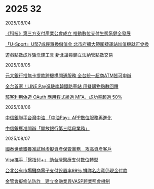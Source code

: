 # 2025 32

2025/08/04

[《科技》第三方支付產業公會成立 推動數位支付生態系健全發展](https://www.chinatimes.com/realtimenews/20250804002909-260410?chdtv)

[「U-Sport」U幣7成民眾換儲值金 北市府擴大範圍捷運站加值機就可兌換](https://udn.com/news/story/7266/8917145)

[遊戲點數成詐騙洗錢工具 新北議員籲立法納管點數交易](https://udn.com/news/story/124490/8916392)

2025/08/05

[元大銀行推無卡提款跨機構開通服務 全台統一超商ATM皆可申辦](https://udn.com/news/story/7239/8918908)

[全台首家！LINE Pay進駐南韓鐵路車站 用餐購物點數回饋](https://udn.com/news/story/7239/8919739)

[駭客利用偽造 OAuth 應用程式繞過 MFA，成功率超過 50%](https://www.informationsecurity.com.tw/article/article_detail.aspx?aid=12096)

2025/08/06

[中信銀聯手台灣中油 「中油Pay」APP數位服務再進化](https://money.udn.com/money/story/5613/8921824)

[中信銀獲准開辦「開放銀行第三階段業務」](https://www.ctee.com.tw/news/20250806701282-430304)

2025/08/07

[國泰世華銀獲准試辦虛擬資產保管業務　攻高資產客戶](https://www.cna.com.tw/news/afe/202508070369.aspx)

[Visa攜手「醫指付+」 助台灣醫療支付數位轉型](https://ec.ltn.com.tw/article/breakingnews/5136249)

[台北公有市場攤商電子支付設置率99％ 排隊名店竟仍現金付款](https://news.ltn.com.tw/news/life/breakingnews/5135871)

[金管會擬修法防詐　建立金融業與VASP跨業照會機制](https://www.cna.com.tw/news/afe/202508070168.aspx)